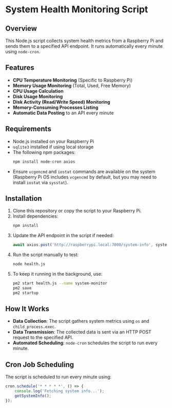 # System Health Monitoring Script

## Overview
This Node.js script collects system health metrics from a Raspberry Pi and sends them to a specified API endpoint. It runs automatically every minute using `node-cron`.

## Features
- **CPU Temperature Monitoring** (Specific to Raspberry Pi)
- **Memory Usage Monitoring** (Total, Used, Free Memory)
- **CPU Usage Calculation**
- **Disk Usage Monitoring**
- **Disk Activity (Read/Write Speed) Monitoring**
- **Memory-Consuming Processes Listing**
- **Automatic Data Posting** to an API every minute

## Requirements
- Node.js installed on your Raspberry Pi
- `sqlite3` installed if using local storage
- The following npm packages:
  ```sh
  npm install node-cron axios
  ```
- Ensure `vcgencmd` and `iostat` commands are available on the system (Raspberry Pi OS includes `vcgencmd` by default, but you may need to install `iostat` via `sysstat`).

## Installation
1. Clone this repository or copy the script to your Raspberry Pi.
2. Install dependencies:
   ```sh
   npm install
   ```
3. Update the API endpoint in the script if needed:
   ```javascript
   await axios.post('http://raspberrypi.local:7000/system-info', systemData);
   ```
4. Run the script manually to test:
   ```sh
   node health.js
   ```
5. To keep it running in the background, use:
   ```sh
   pm2 start health.js --name system-monitor
   pm2 save
   pm2 startup
   ```

## How It Works
- **Data Collection**: The script gathers system metrics using `os` and `child_process.exec`.
- **Data Transmission**: The collected data is sent via an HTTP POST request to the specified API.
- **Automated Scheduling**: `node-cron` schedules the script to run every minute.

## Cron Job Scheduling
The script is scheduled to run every minute using:
```javascript
cron.schedule('* * * * *', () => {
    console.log('Fetching system info...');
    getSystemInfo();
});
```

